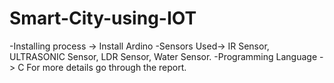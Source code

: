 # Smart-City-using-IOT
-Installing process -> Install Ardino 
-Sensors Used-> IR Sensor, ULTRASONIC Sensor, LDR Sensor, Water Sensor.
-Programming Language -> C 
For more details go through the report.
